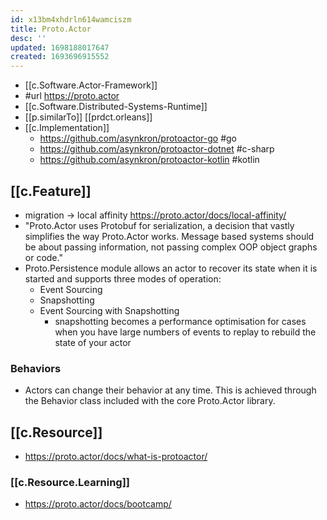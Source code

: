```yaml
---
id: x13bm4xhdrln614wamciszm
title: Proto.Actor
desc: ''
updated: 1698188017647
created: 1693696915552
---
```


- [[c.Software.Actor-Framework]]
- #url https://proto.actor
- [[c.Software.Distributed-Systems-Runtime]]
- [[p.similarTo]] [[prdct.orleans]]
- [[c.Implementation]]
  -  https://github.com/asynkron/protoactor-go #go 
  -  https://github.com/asynkron/protoactor-dotnet #c-sharp
  -  https://github.com/asynkron/protoactor-kotlin #kotlin

## [[c.Feature]]

- migration -> local affinity https://proto.actor/docs/local-affinity/
- "Proto.Actor uses Protobuf for serialization, a decision that vastly simplifies the way Proto.Actor works. Message based systems should be about passing information, not passing complex OOP object graphs or code." 
- Proto.Persistence module allows an actor to recover its state when it is started and supports three modes of operation:
  - Event Sourcing
  - Snapshotting
  - Event Sourcing with Snapshotting 
    - snapshotting becomes a performance optimisation for cases when you have large numbers of events to replay to rebuild the state of your actor


### Behaviors

- Actors can change their behavior at any time. This is achieved through the Behavior class included with the core Proto.Actor library.

## [[c.Resource]]

- https://proto.actor/docs/what-is-protoactor/

### [[c.Resource.Learning]]

- https://proto.actor/docs/bootcamp/
